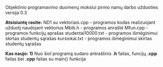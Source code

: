 Objektinio programavimo duomenų mokslui pirmo namų darbo užduoties versija 0.3

**Atsisiuntę rasite:**
ND1 su vektoriais.cpp - programos kodas realizuojant užduotį naudojant vektorius
Mbib.h - programos anraštė
Mfun.cpp - programos funkcijų aprašas
studentai10000.txt - programos išmėginimui skirtas studentų sąrašas
kursiokai.txt - programos išmėginimui skirtas studentų sąrašas

**Kas naujo:**
**1)** Nuo šiol programą sudaro antraštinis **.h** failas, funcijų **.cpp** failas bei **.cpp** failas su main() funkcija
